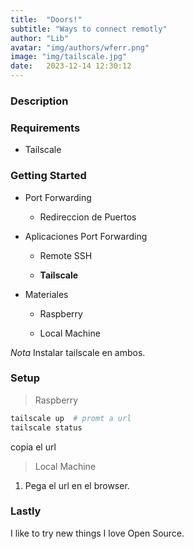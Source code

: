 ```yaml
---
title:  "Doors!"
subtitle: "Ways to connect remotly"
author: "Lib"
avatar: "img/authors/wferr.png"
image: "img/tailscale.jpg"
date:   2023-12-14 12:30:12
---
```


### Description
<p style="font-size: 15px;">

### Requirements

- Tailscale

### Getting Started 

- Port Forwarding 

  - Redireccion de Puertos 

- Aplicaciones Port Forwarding
 
  - Remote SSH
  
  - **Tailscale**

- Materiales

  - Raspberry
  
  - Local Machine

*Nota* Instalar tailscale en ambos. 

### Setup


>Raspberry

```bash
tailscale up  # promt a url
tailscale status
```
copia el url

>Local Machine

1. Pega el url en el browser.

### Lastly

I like to try new things
I love Open Source.


